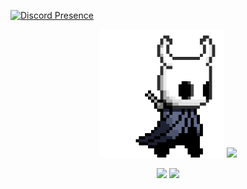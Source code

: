 [![Discord Presence](https://lanyard.cnrad.dev/api/851274892954959873
                                      )](https://discord.com/users/851274892954959873)
<p align="center">
  
  <img src="https://raw.githubusercontent.com/TanZng/TanZng/master/assets/hollor_knight3.gif" width="200"/>
  <img src="https://64.media.tumblr.com/9ec7537198ca06a6defd9659c5017a2f/b17ff0c6bb7fc1b6-4f/s1280x1920/8f4b116e79552bb93e8457a2272d5b71371bd2e7.gifv", width="260"/>
  <br>
<div align="center">
  <img height="180em" src="https://github-readme-stats.vercel.app/api?username=illic1t&show_icons=true&theme=tokyonight&include_all_commits=true&count_private=true"/>
  <img height="180em" src="https://github-readme-stats.vercel.app/api/top-langs/?username=rafaballerini&layout=compact&langs_count=7&theme=tokyonight"
</div>
 <div style="display: inline_block"><br>
